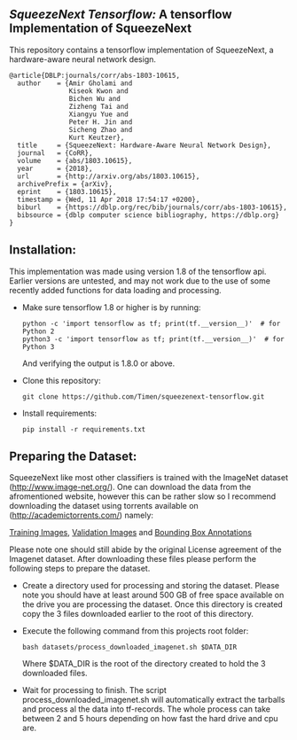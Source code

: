 ## _SqueezeNext Tensorflow:_ A tensorflow Implementation of SqueezeNext 
This repository contains a tensorflow implementation of SqueezeNext, a hardware-aware neural network design.

    @article{DBLP:journals/corr/abs-1803-10615,
      author    = {Amir Gholami and
                   Kiseok Kwon and
                   Bichen Wu and
                   Zizheng Tai and
                   Xiangyu Yue and
                   Peter H. Jin and
                   Sicheng Zhao and
                   Kurt Keutzer},
      title     = {SqueezeNext: Hardware-Aware Neural Network Design},
      journal   = {CoRR},
      volume    = {abs/1803.10615},
      year      = {2018},
      url       = {http://arxiv.org/abs/1803.10615},
      archivePrefix = {arXiv},
      eprint    = {1803.10615},
      timestamp = {Wed, 11 Apr 2018 17:54:17 +0200},
      biburl    = {https://dblp.org/rec/bib/journals/corr/abs-1803-10615},
      bibsource = {dblp computer science bibliography, https://dblp.org}
    }
    
## Installation:
This implementation was made using version 1.8 of the tensorflow api. Earlier versions are untested, and may not work due to the
use of some recently added functions for data loading and processing. 

- Make sure tensorflow 1.8 or higher is by running:
    ```Shell
    python -c 'import tensorflow as tf; print(tf.__version__)'  # for Python 2
    python3 -c 'import tensorflow as tf; print(tf.__version__)'  # for Python 3
     ```
  And verifying the output is 1.8.0 or above.
  
- Clone this repository:

  ```Shell
  git clone https://github.com/Timen/squeezenext-tensorflow.git
  ```
- Install requirements:
    ```Shell
    pip install -r requirements.txt
    ```

## Preparing the Dataset:
SqueezeNext like most other classifiers is trained with the ImageNet dataset (http://www.image-net.org/). One can download the 
data from the afromentioned website, however this can be rather slow so I recommend downloading the dataset using torrents
available on (http://academictorrents.com/) namely:

[Training Images](http://academictorrents.com/details/a306397ccf9c2ead27155983c254227c0fd938e2/tech),
[Validation Images](http://academictorrents.com/details/5d6d0df7ed81efd49ca99ea4737e0ae5e3a5f2e5/tech&dllist=1)
and [Bounding Box Annotations](http://academictorrents.com/details/28202f4f8dde5c9b26d406f5522f8763713e605b/tech&dllist=1)

Please note one should still abide by the original License agreement of the Imagenet dataset. After downloading these files please perform the following steps to prepare the dataset.

- Create a directory used for processing and storing the dataset.
    Please note you should have at least around 500 GB of free space available on the drive you are processing the dataset. 
    Once this directory is created copy the 3 files downloaded earlier to the root of this directory.

- Execute the following command from this projects root folder:
  ```Shell
  bash datasets/process_downloaded_imagenet.sh $DATA_DIR
  
  ```
  Where $DATA_DIR is the root of the directory created to hold the 3 downloaded files.
  
- Wait for processing to finish.
    The script process_downloaded_imagenet.sh will automatically extract the tarballs and process al the data into tf-records.
    The whole process can take between 2 and 5 hours depending on how fast the hard drive and cpu are.
  
  
